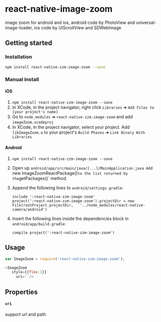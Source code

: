 # react-native-image-zoom
image zoom for android and ios, android code by PhotoView and universal-image-loader, ios code by UIScrollView and SDWebImage

 ## Getting started
 
 
 ### Installation

```bash
npm install react-native-zzm-image-zoom --save
```

### Manual install
#### iOS
1. `npm install react-native-zzm-image-zoom --save`
2. In XCode, in the project navigator, right click `Libraries` ➜ `Add Files to [your project's name]`
3. Go to `node_modules` ➜ `react-native-zzm-image-zoom` and add `imageZoom.xcodeproj`
4. In XCode, in the project navigator, select your project. Add `libImageZoom.a` to your project's `Build Phases` ➜ `Link Binary With Libraries`


#### Android
1. `npm install react-native-zzm-image-zoom --save`
2. Open up `android/app/src/main/java/[...]/MainApplication.java
   Add `new ImageZoomReactPackage()` to the list returned by the `getPackages()` method. 
3. Append the following lines to `android/settings.gradle`:

	```
	include ':react-native-zzm-image-zoom'
	project(':react-native-zzm-image-zoom').projectDir = new File(rootProject.projectDir, 	'../node_modules/react-native-camera/android')
	```

4. Insert the following lines inside the dependencies block in `android/app/build.gradle`:

	```
    compile project(':react-native-zzm-image-zoom')
	```

## Usage

```javascript
var ImageZoom = require('react-native-zzm-image-zoom');

<ImageZoom
   style={{flex:1}}
     uri=''/>
```

## Properties

#### `uri`

support url and path
